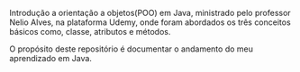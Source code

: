 Introdução a orientação a objetos(POO) em Java, ministrado pelo professor Nelio Alves, na plataforma Udemy, onde foram abordados os três conceitos básicos como, classe, atributos e métodos. 

O propósito deste repositório é documentar o andamento do meu aprendizado em Java.
